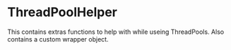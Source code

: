 # ThreadPoolHelper

This contains extras functions to help with while useing ThreadPools. Also contains a custom wrapper object.
